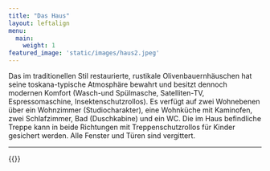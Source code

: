 ```yaml
---
title: "Das Haus"
layout: leftalign
menu: 
  main:
    weight: 1
featured_image: 'static/images/haus2.jpeg'
---
```

Das im traditionellen Stil restaurierte, rustikale Olivenbauernhäuschen hat seine toskana-typische Atmosphäre bewahrt und besitzt dennoch modernen Komfort (Wasch-und Spülmasche, Satelliten-TV, Espressomaschine, Insektenschutzrollos). Es verfügt auf zwei Wohnebenen über ein Wohnzimmer (Studiocharakter), eine Wohnküche mit Kaminofen, zwei Schlafzimmer, Bad (Duschkabine) und ein WC. Die im Haus befindliche Treppe kann in beide Richtungen mit Treppenschutzrollos für Kinder gesichert werden. Alle Fenster und Türen sind vergittert. 

---


{{<gallery>}}
